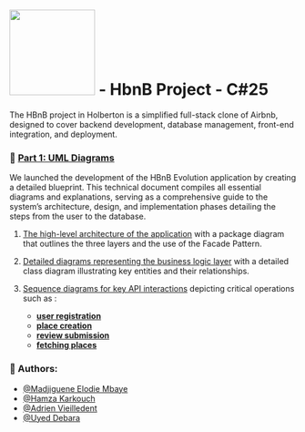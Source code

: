 # <img src="https://cdn.prod.website-files.com/6105315644a26f77912a1ada/63eea844ae4e3022154e2878_Holberton-p-800.png" width="150" /> - HbnB Project - C#25
The HBnB project in Holberton is a simplified full-stack clone of Airbnb, designed to cover backend development, database management, front-end integration, and deployment.

### 📘 [Part 1: UML Diagrams](https://github.com/vlldnt/holbertonschool-hbnb/blob/main/part1)
We launched the development of the HBnB Evolution application by creating a detailed blueprint. This technical document compiles all essential diagrams and explanations, serving as a comprehensive guide to the system’s architecture, design, and implementation phases detailing the steps from the user to the database.


1. [The high-level architecture of the application](https://github.com/vlldnt/holbertonschool-hbnb/blob/main/part1/00-architecture_diagram.md) with a package diagram that outlines the three layers and the use of the Facade Pattern.

2. [Detailed diagrams representing the business logic layer](https://github.com/vlldnt/holbertonschool-hbnb/blob/main/part1/01-class_diagram.md) with a detailed class diagram illustrating key entities and their relationships.

3. [Sequence diagrams for key API interactions](https://github.com/vlldnt/holbertonschool-hbnb/blob/main/part1/02-sequence_diagram.md) depicting critical operations such as :
    - **[user registration](https://github.com/vlldnt/holbertonschool-hbnb/blob/main/part1/02-detailed_sequence_diagrams/2-user_registration.md)** 
    - **[place creation](https://github.com/vlldnt/holbertonschool-hbnb/blob/main/part1/02-detailed_sequence_diagrams/2-place_creation.md)**
    - **[review submission](https://github.com/vlldnt/holbertonschool-hbnb/blob/main/part1/02-detailed_sequence_diagrams/2-review_submission.md)** 
    - **[fetching places](https://github.com/vlldnt/holbertonschool-hbnb/blob/main/part1/02-detailed_sequence_diagrams/2-place_fetching.md)**


### 👤 Authors:
- [@Madjiguene Elodie Mbaye](https://github.com/Elodie-mbaye)
- [@Hamza Karkouch](https://github.com/SoliraZ)
- [@Adrien Vieilledent](https://github.com/vlldnt)
- [@Uyed Debara](http://github.com)

